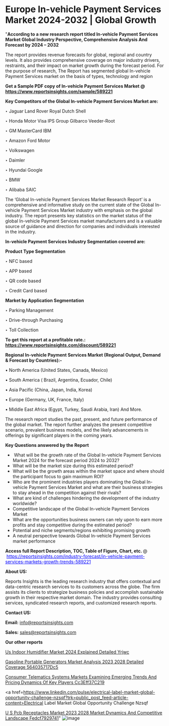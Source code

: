 # Europe In-vehicle Payment Services Market 2024-2032 | Global Growth

"<strong>According to a new research report titled In-vehicle Payment Services Market Global Industry Perspective, Comprehensive Analysis And Forecast by 2024 – 2032</strong>

The report provides revenue forecasts for global, regional and country levels. It also provides comprehensive coverage on major industry drivers, restraints, and their impact on market growth during the forecast period. For the purpose of research, The Report has segmented global In-vehicle Payment Services market on the basis of types, technology and region

<strong>Get a Sample PDF copy of In-vehicle Payment Services Market </strong><strong>@<a href=https://www.reportsinsights.com/sample/589221 style=color:#0000ff;> https://www.reportsinsights.com/sample/589221</a></strong></font>

<strong>Key Competitors of the Global In-vehicle Payment Services Market are:</strong>

‣ Jaguar Land Rover  Royal Dutch Shell


‣ Honda Motor  Visa  IPS Group  Gilbarco Veeder-Root


‣ GM  MasterCard  IBM


‣ Amazon  Ford Motor


‣ Volkswagen


‣ Daimler


‣ Hyundai  Google


‣ BMW


‣ Alibaba  SAIC

The ‘Global In-vehicle Payment Services Market Research Report’ is a comprehensive and informative study on the current state of the Global In-vehicle Payment Services Market industry with emphasis on the global industry. The report presents key statistics on the market status of the global In-vehicle Payment Services market manufacturers and is a valuable source of guidance and direction for companies and individuals interested in the industry.

<strong>In-vehicle Payment Services Industry Segmentation covered are:</strong>

<strong>Product Type Segmentation</strong>

‣    NFC based


‣ APP based


‣ QR code based


‣ Credit Card based

<strong>Market by Application Segmentation</strong>

‣   Parking Management


‣ Drive-through Purchasing


‣ Toll Collection

<strong>To get this report at a profitable rate.: <a href=https://www.reportsinsights.com/discount/589221 style=color:#0000ff;>https://www.reportsinsights.com/discount/589221</a></strong></font>

<strong>Regional In-vehicle Payment Services Market (Regional Output, Demand &amp; Forecast by Countries):-</strong>

• North America (United States, Canada, Mexico)

• South America ( Brazil, Argentina, Ecuador, Chile)

• Asia Pacific (China, Japan, India, Korea)

• Europe (Germany, UK, France, Italy)

• Middle East Africa (Egypt, Turkey, Saudi Arabia, Iran) And More.

The research report studies the past, present, and future performance of the global market. The report further analyzes the present competitive scenario, prevalent business models, and the likely advancements in offerings by significant players in the coming years.

<strong>Key Questions answered by the Report</strong>
<ul>
  <li> What will be the growth rate of the Global In-vehicle Payment Services Market 2024 for the forecast period 2024 to 2032?</li>
  <li>What will be the market size during this estimated period?</li>
  <li>What will be the growth areas within the market space and where should the participant focus to gain maximum ROI?</li>
  <li>Who are the prominent industries players dominating the Global In-vehicle Payment Services Market and what are their business strategies to stay ahead in the competition against their rivals?</li>
  <li>What are kind of challenges hindering the development of the industry worldwide?</li>
  <li>Competitive landscape of the Global In-vehicle Payment Services Market</li>
  <li>What are the opportunities business owners can rely upon to earn more profits and stay competitive during the estimated period?</li>
  <li>Potential and niche segments/regions exhibiting promising growth</li>
  <li>A neutral perspective towards Global In-vehicle Payment Services market performance</li>
</ul>
<strong>Access full Report Description, TOC, Table of Figure, Chart, etc. </strong>@  <a href=https://reportsinsights.com/industry-forecast/in-vehicle-payment-services-markets-growth-trends-589221 style=color:#0000ff;>https://reportsinsights.com/industry-forecast/in-vehicle-payment-services-markets-growth-trends-589221</a></font>

<strong><strong>About US</strong>:</strong>

Reports Insights is the leading research industry that offers contextual and data-centric research services to its customers across the globe. The firm assists its clients to strategize business policies and accomplish sustainable growth in their respective market domain. The industry provides consulting services, syndicated research reports, and customized research reports.

<strong>Contact US:</strong>

<p class=""""><b>Email:</b> <a href=mailto:info@reportsinsights.com>info@reportsinsights.com</a></p>
<p class=""""><b>Sales:</b> <a href=mailto:sales@reportsinsights.com>sales@reportsinsights.com</a></p>

<strong>Our other reports</strong>

<a href=https://www.linkedin.com/pulse/us-indoor-humidifier-market-2024-explained-detailed-yrjwc/>Us Indoor Humidifier Market 2024 Explained Detailed Yrjwc</a>

<a href=https://medium.com/@aryawankhede943/gasoline-portable-generators-market-analysis-2023-2028-detailed-coverage-564035717dc5>Gasoline Portable Generators Market Analysis 2023 2028 Detailed Coverage 564035717Dc5</a>

<a href=https://medium.com/@jadhaosuchit578/consumer-telematics-systems-markets-examining-emerging-trends-and-pricing-dynamics-of-key-players-cc3eff37c219>Consumer Telematics Systems Markets Examining Emerging Trends And Pricing Dynamics Of Key Players Cc3Eff37C219</a>

<a href=https://www.linkedin.com/pulse/electrical-label-market-global-opportunity-challenge-nzsqf?trk=public_post_feed-article-content>Electrical Label Market Global Opportunity Challenge Nzsqf</a>

<a href=https://medium.com/@nadeemkazi0003/u-s-pcb-receptacles-market-2023-2028-market-dynamics-and-competitive-landscape-fedcf7929741>U S Pcb Receptacles Market 2023 2028 Market Dynamics And Competitive Landscape Fedcf7929741</a>"
![image](https://github.com/Jaayaachit/RIGlobal/assets/158452289/fa7191d6-7653-486e-bde3-ef85483cdc7d)
